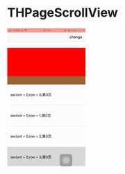 # THPageScrollView
![image](https://github.com/TanHhub/THPageScrollView/blob/master/sources/demogif.gif)
